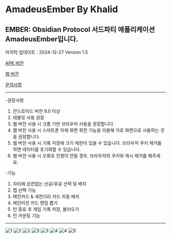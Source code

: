 # AmadeusEmber By Khalid
EMBER: Obsidian Protocol 서드파티 애플리케이션 AmadeusEmber입니다.
-----------------------------------------------
마지막 업데이트 : 2024-12-27 Version 1.5

[APK 버전](https://github.com/random0v0/Amadeus_Ember/releases/tag/AmadeusEmber)


[웹 버전](https://random0v0.github.io/AmadeusEmber/AmadeusEmber_web/)


[문의사항](https://github.com/random0v0/AmadeusEmber/issues)


-----------------------------------------------


-권장사항
1. 안드로이드 버전 9.0 이상
2. 태블릿 사용 권장
3. 웹 버전 사용 시 크롬 기반 브라우저 사용을 권장합니다.
4. 웹 버전 사용 시 스마트폰 자체 화면 회전 기능을 이용해 가로 화면으로 사용하는 것을 권장합니다.
5. 웹 버전 사용 시 기록 저장에 크기 제한이 있을 수 있습니다. 브라우저 쿠키 제거를 하면 데이터를 초기화할 수 있습니다.
6. 웹 버전 사용 시 오류로 진행이 안될 경우, 브라우저의 쿠키와 캐시 제거를 해주세요.


-기능
1. 자리에 상관없는 선공/후공 선택 및 배치
2. 맵 선택 기능
3. 메인카드 & 세컨더리 카드 자동 배치
4. 메인미션 카드 랜덤 뽑기
5. 턴 종료 후 게임 기록 저장, 불러오기
6. 턴 카운팅 기능

-----------------------------------------------

![1](https://github.com/user-attachments/assets/cc4e8092-4d9a-452b-9a7a-dcf77edffdab)
![2](https://github.com/user-attachments/assets/502bdf87-c0da-4a02-91c4-2d24c30fbc1b)
![2](https://github.com/user-attachments/assets/0e1336db-9d7b-4aee-8bd7-be17fee533ff)
![3](https://github.com/user-attachments/assets/27172be0-2068-43fd-9170-73d6d7e73bb1)
![3](https://github.com/user-attachments/assets/fa05b23e-e040-4838-9526-9248261719cf)
![4](https://github.com/user-attachments/assets/539d28d0-e563-4424-bdc6-4c1aed951353)
![4](https://github.com/user-attachments/assets/6011c713-e1e2-4592-85cf-e9376664cfdb)
![5](https://github.com/user-attachments/assets/baffced0-8f58-44ba-94e9-1644b3b180f6)


